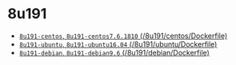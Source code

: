 # 8u191

+ [`8u191-centos`, `8u191-centos7.6.1810` (/8u191/centos/Dockerfile) ](/8u191/centos/Dockerfile)
+ [`8u191-ubuntu`, `8u191-ubuntu16.04` (/8u191/ubuntu/Dockerfile) ](/8u191/ubuntu/Dockerfile)
+ [`8u191-debian`, `8u191-debian9.6` (/8u191/debian/Dockerfile) ](/8u191/debian/Dockerfile)
